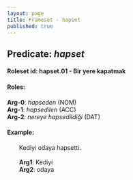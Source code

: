 ```yaml
---
layout: page
title: Frameset - hapset
published: true
---
```

<h2>Predicate: <i>hapset</i></h2>
<h4>Roleset id: hapset.01 - Bir yere kapatmak<br>
<h4>Roles:</h4>
<b>Arg-0</b>: <i>hapseden</i>  (NOM) <br>
<b>Arg-1</b>: <i>hapsedilen</i>  (ACC) <br>
<b>Arg-2</b>: <i>nereye hapsedildiği</i>  (DAT) <br>
<h4>Example:</h4>
&emsp;&emsp;Kediyi odaya hapsetti.<br><br>
&emsp;&emsp;<b>Arg1</b>:  Kediyi<br>
&emsp;&emsp;<b>Arg2</b>:  odaya<br>

